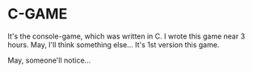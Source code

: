 # C-GAME

It's the console-game, which was written in C. I wrote this game near 3 hours. May, I'll think something else...
It's 1st version this game. 




May, someone'll notice...
